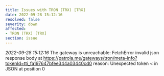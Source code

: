 ```yaml
---
title: Issues with TRON (TRX) [TRX]
date: 2022-09-28 15:12:16
resolved: false
severity: down
affected:
- TRON (TRX) [TRX]
section: issue
---
```


*2022-09-28 15:12:16* The gateway is unreachable: FetchError invalid json response body at https://patrola.me/gateways/tron/meta-info?tokenId=tti_fa197647bfee344a03440cd0 reason: Unexpected token < in JSON at position 0